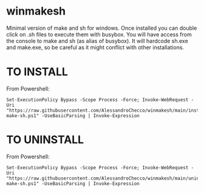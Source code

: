 # winmakesh
Minimal version of make and sh for windows. Once installed you can double click on .sh files to execute them with busybox. You will have access from the console to make and sh (as alias of busybox).
It will hardcode sh.exe and make.exe, so be careful as it might conflict with other installations.

# TO INSTALL
From Powershell:
```
Set-ExecutionPolicy Bypass -Scope Process -Force; Invoke-WebRequest -Uri "https://raw.githubusercontent.com/AlessandroChecco/winmakesh/main/install-make-sh.ps1" -UseBasicParsing | Invoke-Expression
```


# TO UNINSTALL
From Powershell:
```
Set-ExecutionPolicy Bypass -Scope Process -Force; Invoke-WebRequest -Uri "https://raw.githubusercontent.com/AlessandroChecco/winmakesh/main/uninstall-make-sh.ps1" -UseBasicParsing | Invoke-Expression

```
